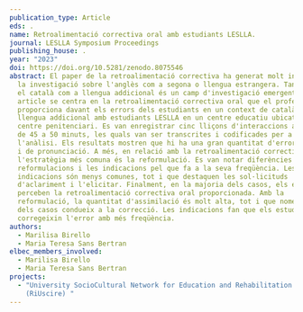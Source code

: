 ```yaml
---
publication_type: Article
eds: .
name: Retroalimentació correctiva oral amb estudiants LESLLA.
journal: LESLLA Symposium Proceedings
publishing_house: .
year: "2023"
doi: https://doi.org/10.5281/zenodo.8075546
abstract: El paper de la retroalimentació correctiva ha generat molt interès en
  la investigació sobre l'anglès com a segona o llengua estrangera. Tanmateix,
  el català com a llengua addicional és un camp d'investigació emergent. Aquest
  article se centra en la retroalimentació correctiva oral que el professor
  proporciona davant els errors dels estudiants en un context de català com a
  llengua addicional amb estudiants LESLLA en un centre educatiu ubicat en un
  centre penitenciari. Es van enregistrar cinc lliçons d'interaccions a l'aula
  de 45 a 50 minuts, les quals van ser transcrites i codificades per a
  l'anàlisi. Els resultats mostren que hi ha una gran quantitat d'errors lèxics
  i de pronunciació. A més, en relació amb la retroalimentació correctiva oral,
  l'estratègia més comuna és la reformulació. Es van notar diferències entre les
  reformulacions i les indicacions pel que fa a la seva freqüència. Les
  indicacions són menys comunes, tot i que destaquen les sol·licituds
  d'aclariment i l'elicitar. Finalment, en la majoria dels casos, els estudiants
  perceben la retroalimentació correctiva oral proporcionada. Amb la
  reformulació, la quantitat d'assimilació és molt alta, tot i que només un terç
  dels casos condueix a la correcció. Les indicacions fan que els estudiants
  corregeixin l'error amb més freqüència.
authors:
  - Marilisa Birello
  - Maria Teresa Sans Bertran
elbec_members_involved:
  - Marilisa Birello
  - Maria Teresa Sans Bertran
projects:
  - "University SocioCultural Network for Education and Rehabilitation in Prison
    (RiUscire) "
---
```

